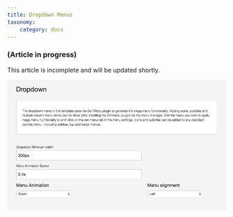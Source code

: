 ```yaml
---
title: Dropdown Menus
taxonomy:
    category: docs
---
```



### (Article in progress)
This article is incomplete and will be updated shortly.


![Dropdown Menu settings](dropdown.jpg)
  